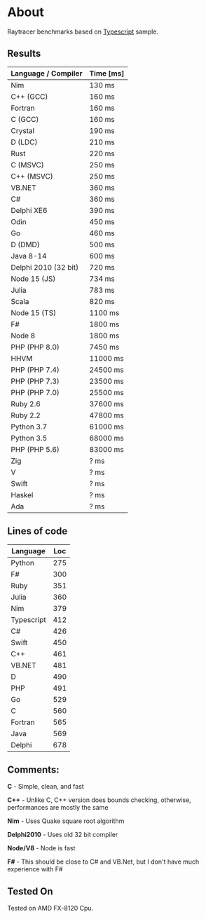 # About

Raytracer benchmarks based on [Typescript](http://www.typescriptlang.org) sample.

## Results

| Language / Compiler  | Time [ms] |
| -------------------- | --------- |
| Nim                  | 130 ms    |
| C++ (GCC)            | 160 ms    |
| Fortran              | 160 ms    |
| C (GCC)              | 160 ms    |
| Crystal              | 190 ms    |
| D (LDC)              | 210 ms    |
| Rust                 | 220 ms    |
| C (MSVC)             | 250 ms    |
| C++ (MSVC)           | 250 ms    |
| VB.NET               | 360 ms    |
| C#                   | 360 ms    |
| Delphi XE6           | 390 ms    |
| Odin                 | 450 ms    |
| Go                   | 460 ms    |
| D (DMD)              | 500 ms    |
| Java 8-14            | 600 ms    |
| Delphi 2010 (32 bit) | 720 ms    |
| Node 15 (JS)         | 734 ms    |
| Julia                | 783 ms    |
| Scala                | 820 ms    |
| Node 15 (TS)         | 1100 ms   |
| F#                   | 1800 ms   |
| Node 8               | 1800 ms   |
| PHP (PHP 8.0)        | 7450 ms   |
| HHVM                 | 11000 ms  |
| PHP (PHP 7.4)        | 24500 ms  |
| PHP (PHP 7.3)        | 23500 ms  |
| PHP (PHP 7.0)        | 25500 ms  |
| Ruby 2.6             | 37600 ms  |
| Ruby 2.2             | 47800 ms  |
| Python 3.7           | 61000 ms  |
| Python 3.5           | 68000 ms  |
| PHP (PHP 5.6)        | 83000 ms  |
| Zig                  | ? ms      |
| V                    | ? ms      |
| Swift                | ? ms      |
| Haskel               | ? ms      |
| Ada                  | ? ms      |

## Lines of code

| Language   | Loc |
| ---------- | --- |
| Python     | 275 |
| F#         | 300 |
| Ruby       | 351 |
| Julia      | 360 |
| Nim        | 379 |
| Typescript | 412 |
| C#         | 426 |
| Swift      | 450 |
| C++        | 461 |
| VB.NET     | 481 |
| D          | 490 |
| PHP        | 491 |
| Go         | 529 |
| C          | 560 |
| Fortran    | 565 |
| Java       | 569 |
| Delphi     | 678 |

## Comments:

**C** - Simple, clean, and fast

**C++** - Unlike C, C++ version does bounds checking, otherwise, performances are mostly the same

**Nim** - Uses Quake square root algorithm

**Delphi2010** - Uses old 32 bit compiler

**Node/V8** - Node is fast

**F#** - This should be close to C# and VB.Net, but I don't have much experience with F#


## Tested On

Tested on AMD FX-8120 Cpu.